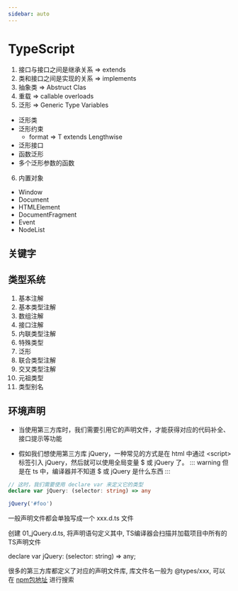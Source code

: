 ```yaml
---
sidebar: auto
---
```


# TypeScript
1. 接口与接口之间是继承关系 => extends
2. 类和接口之间是实现的关系 => implements
3. 抽象类 => Abstruct Clas
4. 重载 => callable overloads
5. 泛形 => Generic Type Variables
  + 泛形类
  + 泛形约束
    + format => T extends Lengthwise
  + 泛形接口
  + 函数泛形
  + 多个泛形参数的函数

6. 内置对象
  + Window
  + Document
  + HTMLElement
  + DocumentFragment
  + Event
  + NodeList

## 关键字

## 类型系统
1. 基本注解
2. 基本类型注解
3. 数组注解
4. 接口注解
5. 内联类型注解
6. 特殊类型
7. 泛形
8. 联合类型注解
9. 交叉类型注解
10. 元祖类型
11. 类型别名

## 环境声明
+ 当使用第三方库时，我们需要引用它的声明文件，才能获得对应的代码补全、接口提示等功能

+ 假如我们想使用第三方库 jQuery，一种常见的方式是在 html 中通过 \<script\> 标签引入 jQuery，然后就可以使用全局变量 $ 或 jQuery 了。
::: warning
但是在 ts 中，编译器并不知道 $ 或 jQuery 是什么东西
:::

```ts
// 这时，我们需要使用 declare var 来定义它的类型
declare var jQuery: (selector: string) => any

jQuery('#foo')
```

一般声明文件都会单独写成一个 xxx.d.ts 文件

创建 01_jQuery.d.ts, 将声明语句定义其中, TS编译器会扫描并加载项目中所有的TS声明文件

declare var jQuery: (selector: string) => any;

很多的第三方库都定义了对应的声明文件库, 库文件名一般为 @types/xxx, 可以在 [npm包地址](https://www.npmjs.com/package/package) 进行搜索